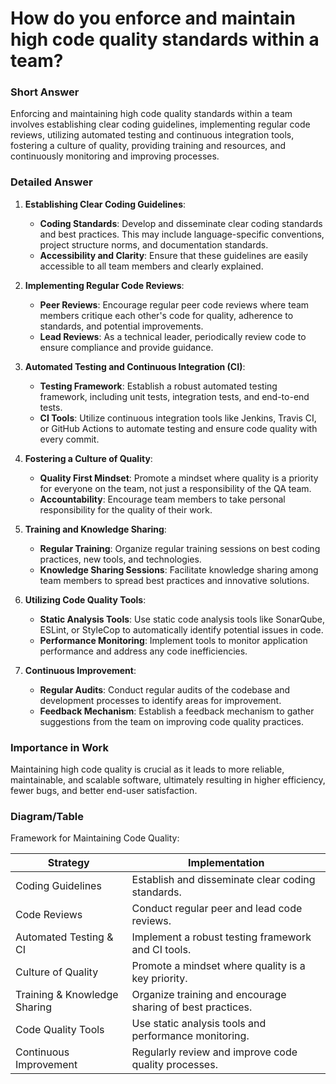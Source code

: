 # How do you enforce and maintain high code quality standards within a team?

### Short Answer
Enforcing and maintaining high code quality standards within a team involves establishing clear coding guidelines, implementing regular code reviews, utilizing automated testing and continuous integration tools, fostering a culture of quality, providing training and resources, and continuously monitoring and improving processes.

### Detailed Answer
1. **Establishing Clear Coding Guidelines**:
    - **Coding Standards**: Develop and disseminate clear coding standards and best practices. This may include language-specific conventions, project structure norms, and documentation standards.
    - **Accessibility and Clarity**: Ensure that these guidelines are easily accessible to all team members and clearly explained.

2. **Implementing Regular Code Reviews**:
    - **Peer Reviews**: Encourage regular peer code reviews where team members critique each other's code for quality, adherence to standards, and potential improvements.
    - **Lead Reviews**: As a technical leader, periodically review code to ensure compliance and provide guidance.

3. **Automated Testing and Continuous Integration (CI)**:
    - **Testing Framework**: Establish a robust automated testing framework, including unit tests, integration tests, and end-to-end tests.
    - **CI Tools**: Utilize continuous integration tools like Jenkins, Travis CI, or GitHub Actions to automate testing and ensure code quality with every commit.

4. **Fostering a Culture of Quality**:
    - **Quality First Mindset**: Promote a mindset where quality is a priority for everyone on the team, not just a responsibility of the QA team.
    - **Accountability**: Encourage team members to take personal responsibility for the quality of their work.

5. **Training and Knowledge Sharing**:
    - **Regular Training**: Organize regular training sessions on best coding practices, new tools, and technologies.
    - **Knowledge Sharing Sessions**: Facilitate knowledge sharing among team members to spread best practices and innovative solutions.

6. **Utilizing Code Quality Tools**:
    - **Static Analysis Tools**: Use static code analysis tools like SonarQube, ESLint, or StyleCop to automatically identify potential issues in code.
    - **Performance Monitoring**: Implement tools to monitor application performance and address any code inefficiencies.

7. **Continuous Improvement**:
    - **Regular Audits**: Conduct regular audits of the codebase and development processes to identify areas for improvement.
    - **Feedback Mechanism**: Establish a feedback mechanism to gather suggestions from the team on improving code quality practices.

### Importance in Work
Maintaining high code quality is crucial as it leads to more reliable, maintainable, and scalable software, ultimately resulting in higher efficiency, fewer bugs, and better end-user satisfaction.

### Diagram/Table
Framework for Maintaining Code Quality:

| Strategy                 | Implementation                                      |
|--------------------------|-----------------------------------------------------|
| Coding Guidelines        | Establish and disseminate clear coding standards.   |
| Code Reviews             | Conduct regular peer and lead code reviews.         |
| Automated Testing & CI   | Implement a robust testing framework and CI tools.  |
| Culture of Quality       | Promote a mindset where quality is a key priority.  |
| Training & Knowledge Sharing | Organize training and encourage sharing of best practices. |
| Code Quality Tools       | Use static analysis tools and performance monitoring. |
| Continuous Improvement   | Regularly review and improve code quality processes. |